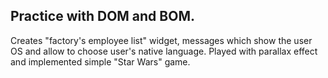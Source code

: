 ## Practice with DOM and BOM.

Creates "factory's employee list" widget, messages which show the user OS and allow to choose user's native language. Played with parallax effect and implemented simple "Star Wars" game.